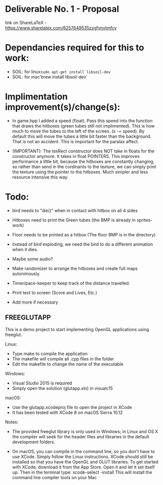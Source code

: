 # Deliverable No. 1 - Proposal

link on ShareLaTeX - https://www.sharelatex.com/6257649535zzgfynvtmfcy

# Dependancies required for this to work:
- SOIL: for linux`sudo apt-get install libsoil-dev`
- SOIL: for mac'brew install libsoil-dev`

# Implimentation improvement(s)/change(s):

- In game.hpp I added a speed (float). Pass this speed into the function that draws the hitboxes (green tubes still not implimented). This is how much to move the tubes to the left of the screen. (x -= speed). By default this will move the tubes a little bit faster than the background. That is not an accident. This is important for the paralax affect. 

- (IMPORTANT): The texRect constructor does NOT take in floats for the constructor anymore. It takes in float POINTERS. This improves performance a little bit, because the hitboxes are constantly changing, so rather than send in the cordinants to the texture, we can simply print the texture using the pointer to the hitboxes. Much simpler and less resource intensive this way.

# Todo:


- bird needs to "die()" when in contact with hitbox on all 4 sides

- Hitboxes need to print the Green tubes (the BMP is already in sprites-work)

- Floor needs to be printed as a hitbox (The floor BMP is in the directory)

- Instead of bird exploding, we need the bird to do a different animation when it dies.

- Maybe some audio?

- Make randomizer to arrange the hitboxes and create full maps autonimously.

- Timer/pace-keeper to keep track of the distance travelled.

- Print text to screen (Score and Lives, Etc.)

- Add more if necessary


FREEGLUTAPP
-----------

This is a demo project to start implementing OpenGL applications
using freeglut. 

Linux:
 - Type make to compile the application
 - The makefile will compile all .cpp files in the folder
 - Edit the makefile to change the name of the executable

Windows:
 - Visual Studio 2015 is required 
 - Simply open the solution (glutapp.sln) in visualc15
 
macOS:
 - Use the glutapp.xcodeproj file to open the project in XCode
 - It has been tested with XCode 8 on macOS Sierra 10.12


Notes:
 - The provided freeglut library is only used in Windows; 
   in Linux and OS X the compiler will seek for the header
   files and libraries in the default development folders.
   
 - On macOS, you can compile in the command line, so you don't
   have to use XCode. Simply follow the Linux instructions. 
   XCode should still be installed so that you have the OpenGL
   and GLUT libraries. To get started with XCode, download it
   from the App Store. Open it and let it set itself up. Then
   in the terminal type: xcode-select -install
   This will install the command line compiler tools on your Mac
